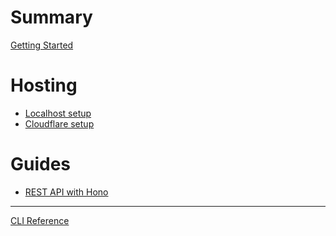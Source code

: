 # Summary

[Getting Started](./getting-started.md)

# Hosting

- [Localhost setup](./localhost/localhost.md)
- [Cloudflare setup](./cloudflare/tunnel.md)

# Guides

- [REST API with Hono]()

---

[CLI Reference](./cli.md)

<!-- markdownlint-disable-file -->
